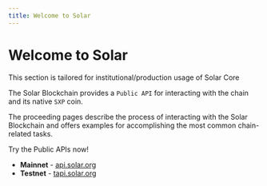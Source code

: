 ```yaml
---
title: Welcome to Solar
---
```


# Welcome to Solar

<div class="admonition info">
    <p class="admonition-title">This section is tailored for institutional/production usage of Solar Core</p>
</div>

The Solar Blockchain provides a `Public API` for interacting with the chain and its native `SXP` coin.

The proceeding pages describe the process of interacting with the Solar Blockchain and offers examples for accomplishing the most common chain-related tasks.

<div class="admonition tip">
    <p class="admonition-title">Try the Public APIs now!</p>
    <ul>
        <li>
            <b>Mainnet</b> - <a href="https://api.solar.org" target="_blank" rel="noopener noreferrer">api.solar.org</a>
        </li>
        <li>
            <b>Testnet</b> - <a href="https://tapi.solar.org" target="_blank" rel="noopener noreferrer">tapi.solar.org</a>
        </li>
    </ul>
</div>
